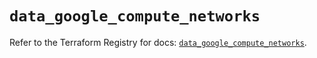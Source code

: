 # `data_google_compute_networks`

Refer to the Terraform Registry for docs: [`data_google_compute_networks`](https://registry.terraform.io/providers/hashicorp/google/6.14.0/docs/data-sources/compute_networks).
